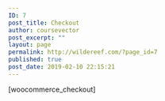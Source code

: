 ```yaml
---
ID: 7
post_title: Checkout
author: coursevector
post_excerpt: ""
layout: page
permalink: http://wildereef.com/?page_id=7
published: true
post_date: 2019-02-10 22:15:21
---
```

[woocommerce_checkout]